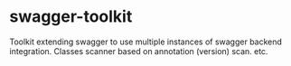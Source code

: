 # swagger-toolkit
Toolkit extending swagger to use multiple instances of swagger backend integration. Classes scanner based on annotation (version) scan. etc.
